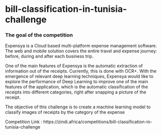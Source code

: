 # bill-classification-in-tunisia-challenge
### The goal of the competition
<p>
Expensya is a Cloud based multi-platform expense management software. The web and mobile solution covers the entire travel and expense journey: before, during and after each business trip.

One of the main features of Expensya is the automatic extraction of information out of the receipts. Currently, this is done with OCR+. With the emergence of relevant deep learning techniques, Expensya would like to explore the performance of Deep Learning to improve one of the main features of the application, which is the automatic classification of the receipts into different categories, right after snapping a picture of the receipt.

The objective of this challenge is to create a machine learning model to classify images of receipts by the category of the expense

</p>
Competition Link : https://zindi.africa/competitions/bill-classification-in-tunisia-challenge
